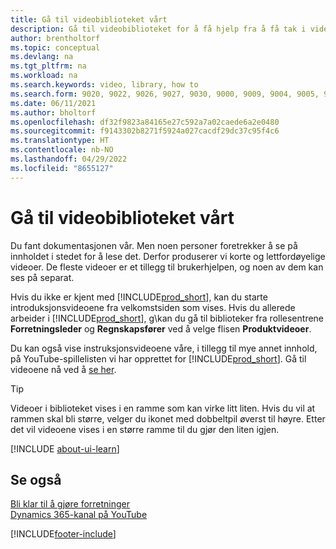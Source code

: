 ```yaml
---
title: Gå til videobiblioteket vårt
description: Gå til videobiblioteket for å få hjelp fra å få tak i videoer for å komme i gang som viser vanlige veiledningsoppgaver og produktvideoer om emner.
author: brentholtorf
ms.topic: conceptual
ms.devlang: na
ms.tgt_pltfrm: na
ms.workload: na
ms.search.keywords: video, library, how to
ms.search.form: 9020, 9022, 9026, 9027, 9030, 9000, 9009, 9004, 9005, 9024, 9006, 9007, 9010, 9016, 9017
ms.date: 06/11/2021
ms.author: bholtorf
ms.openlocfilehash: df32f9823a84165e27c592a7a02caede6a2e0480
ms.sourcegitcommit: f9143302b8271f5924a027cacdf29dc37c95f4c6
ms.translationtype: HT
ms.contentlocale: nb-NO
ms.lasthandoff: 04/29/2022
ms.locfileid: "8655127"
---
```

# <a name="visit-our-video-library"></a>Gå til videobiblioteket vårt

Du fant dokumentasjonen vår. Men noen personer foretrekker å se på innholdet i stedet for å lese det. Derfor produserer vi korte og lettfordøyelige videoer. De fleste videoer er et tillegg til brukerhjelpen, og noen av dem kan ses på separat.  

Hvis du ikke er kjent med [!INCLUDE[prod_short](includes/prod_short.md)], kan du starte introduksjonsvideoene fra velkomstsiden som vises. Hvis du allerede arbeider i [!INCLUDE[prod_short](includes/prod_short.md)], g\kan du gå til biblioteker fra rollesentrene **Forretningsleder** og **Regnskapsfører** ved å velge flisen **Produktvideoer**.  

Du kan også vise instruksjonsvideoene våre, i tillegg til mye annet innhold, på YouTube-spillelisten vi har opprettet for [!INCLUDE[prod_short](includes/prod_short.md)]. Gå til videoene nå ved å [se her](https://go.microsoft.com/fwlink/?linkid=851533).

> [!Tip]  
> Videoer i biblioteket vises i en ramme som kan virke litt liten. Hvis du vil at rammen skal bli større, velger du ikonet med dobbeltpil øverst til høyre. Etter det vil videoene vises i en større ramme til du gjør den liten igjen.

[!INCLUDE [about-ui-learn](includes/about-ui-learn.md)]

## <a name="see-also"></a>Se også

[Bli klar til å gjøre forretninger](ui-get-ready-business.md)  
[Dynamics 365-kanal på YouTube](https://www.youtube.com/channel/UCJGCg4rB3QSs8y_1FquelBQ)  


[!INCLUDE[footer-include](includes/footer-banner.md)]